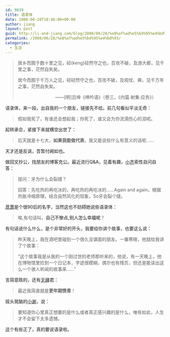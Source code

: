 ```yaml
---
id: 9839
title: 语录体
date: 2008-06-28T18:46:00+00:00
author: jiang
layout: post
guid: http://li-and-jiang.com/blog/2008/06/28/%e8%af%ad%e5%bd%95%e4%bd%93/
permalink: /2008/06/28/%e8%af%ad%e5%bd%95%e4%bd%93/
categories:
  - 生活
---
```

> 居乡而囿于数十里之见，硁(keng)硁然守之也，百攻不破，及游大都，见千里之事，茫然自失矣。 
> 
> 居今而囿于千万人之见，硁硁然守之也，百攻不破，及观坟、典，见千万年之事，茫然自失矣。 
> 
>                               ——[明]吕坤《呻吟语》（卷三，《内篇·射集·应务》）

语录体，来一段，出自我的一个朋友，链接先不给。前几句看似平淡无奇：
  


> 假如我死了，有谁还会想起我；你死了，谁又会为你流滴伤心的泪呢。

起转承合，紧接下来就横空出世了：
  


> 后天就是十七大，**如果我能做代表**，我又能说些什么有意义的话呢……

天才还是反讽，吾暂付阙如也。 

做回文抄公，找朋友的博客充公。最近流行Q&A，见着有趣，[小齐](http://achyia.spaces.live.com/Blog/cns!610DF96F0C047906!2537.entry)索性自问自答：
  


> 提问：牙为什么会裂缝？ 
> 
> 回答：先吃热的再吃冰的，再吃热的再吃冰的……Again and again，根据热胀冷缩原理，结合自然风化的现象，So牙会裂个缝。

[荩萧](http://lovesailing.blog.sohu.com/91247895.html?act=1214642388528#comment)是个很90后的名字，当然这也不妨碍她说些语录体：
  


> 唉,有句话叫，**自己不惨点,别人怎么幸福呢**？

有句话说什么什么，是个非常好的开头，我要给你讲个故事，也要这么说：
  


> 昨天晚上，我在酒吧里碰到一个很久没谋面的朋友。一番寒暄，他就给我讲了个故事： 
> 
> “这个故事我是从我的一个刚过世的老师那听来的，他说，有一天晚上，他在博物馆里捡到一个日记本，字迹很模糊，偶尔也有残页，但还是能读出这么一个骇人听闻的故事来……”

言简意赅的，还有[无疆](http://sophiasfancyworld.spaces.live.com/Blog/cns!1E9CE212217F0100!866.entry)君：
  


> 最近我简直就是**更年期愤青**！

摇头晃脑的[小谢](http://www.yihui.name/cn/read.php?137)，说：
  


> 要知道你心里真正想要的是什么或者真正感兴趣的是什么，唯有如此，人生才不会留下太多遗憾。

这个有些正了，真的要说语录啦。